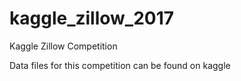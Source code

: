 # kaggle_zillow_2017
Kaggle Zillow Competition

Data files for this competition can be found on kaggle
